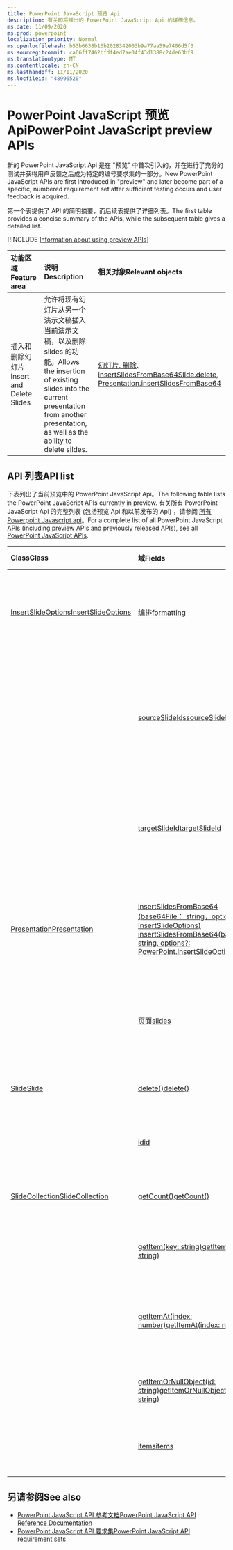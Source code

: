 ```yaml
---
title: PowerPoint JavaScript 预览 Api
description: 有关即将推出的 PowerPoint JavaScript Api 的详细信息。
ms.date: 11/09/2020
ms.prod: powerpoint
localization_priority: Normal
ms.openlocfilehash: b53b6638b16b2028342003b9a77aa59e7406d5f3
ms.sourcegitcommit: ca66ff7462bfdf4ed7ae04f43d1388c24de63bf9
ms.translationtype: MT
ms.contentlocale: zh-CN
ms.lasthandoff: 11/11/2020
ms.locfileid: "48996520"
---
```

# <a name="powerpoint-javascript-preview-apis"></a><span data-ttu-id="f2e7f-103">PowerPoint JavaScript 预览 Api</span><span class="sxs-lookup"><span data-stu-id="f2e7f-103">PowerPoint JavaScript preview APIs</span></span>

<span data-ttu-id="f2e7f-104">新的 PowerPoint JavaScript Api 是在 "预览" 中首次引入的，并在进行了充分的测试并获得用户反馈之后成为特定的编号要求集的一部分。</span><span class="sxs-lookup"><span data-stu-id="f2e7f-104">New PowerPoint JavaScript APIs are first introduced in "preview" and later become part of a specific, numbered requirement set after sufficient testing occurs and user feedback is acquired.</span></span>

<span data-ttu-id="f2e7f-105">第一个表提供了 API 的简明摘要，而后续表提供了详细列表。</span><span class="sxs-lookup"><span data-stu-id="f2e7f-105">The first table provides a concise summary of the APIs, while the subsequent table gives a detailed list.</span></span>

[!INCLUDE [Information about using preview APIs](../../includes/using-preview-apis-host.md)]

| <span data-ttu-id="f2e7f-106">功能区域</span><span class="sxs-lookup"><span data-stu-id="f2e7f-106">Feature area</span></span> | <span data-ttu-id="f2e7f-107">说明</span><span class="sxs-lookup"><span data-stu-id="f2e7f-107">Description</span></span> | <span data-ttu-id="f2e7f-108">相关对象</span><span class="sxs-lookup"><span data-stu-id="f2e7f-108">Relevant objects</span></span> |
|:--- |:--- |:--- |
| <span data-ttu-id="f2e7f-109">插入和删除幻灯片</span><span class="sxs-lookup"><span data-stu-id="f2e7f-109">Insert and Delete Slides</span></span> | <span data-ttu-id="f2e7f-110">允许将现有幻灯片从另一个演示文稿插入当前演示文稿，以及删除 sildes 的功能。</span><span class="sxs-lookup"><span data-stu-id="f2e7f-110">Allows the insertion of existing slides into the current presentation from another presentation, as well as the ability to delete sildes.</span></span> | <span data-ttu-id="f2e7f-111">[幻灯片. 删除](/javascript/api/powerpoint/powerpoint.slide#delete--)、 [insertSlidesFromBase64](/javascript/api/powerpoint/powerpoint.presentation#insertslidesfrombase64-base64file--options-)</span><span class="sxs-lookup"><span data-stu-id="f2e7f-111">[Slide.delete](/javascript/api/powerpoint/powerpoint.slide#delete--), [Presentation.insertSlidesFromBase64](/javascript/api/powerpoint/powerpoint.presentation#insertslidesfrombase64-base64file--options-)</span></span>|

## <a name="api-list"></a><span data-ttu-id="f2e7f-112">API 列表</span><span class="sxs-lookup"><span data-stu-id="f2e7f-112">API list</span></span>

<span data-ttu-id="f2e7f-113">下表列出了当前预览中的 PowerPoint JavaScript Api。</span><span class="sxs-lookup"><span data-stu-id="f2e7f-113">The following table lists the PowerPoint JavaScript APIs currently in preview.</span></span> <span data-ttu-id="f2e7f-114">有关所有 PowerPoint JavaScript Api 的完整列表 (包括预览 Api 和以前发布的 Api) ，请参阅 [所有 Powerpoint Javascript api](/javascript/api/powerpoint?view=powerpoint-js-preview&preserve-view=true)。</span><span class="sxs-lookup"><span data-stu-id="f2e7f-114">For a complete list of all PowerPoint JavaScript APIs (including preview APIs and previously released APIs), see [all PowerPoint JavaScript APIs](/javascript/api/powerpoint?view=powerpoint-js-preview&preserve-view=true).</span></span>

| <span data-ttu-id="f2e7f-115">Class</span><span class="sxs-lookup"><span data-stu-id="f2e7f-115">Class</span></span> | <span data-ttu-id="f2e7f-116">域</span><span class="sxs-lookup"><span data-stu-id="f2e7f-116">Fields</span></span> | <span data-ttu-id="f2e7f-117">说明</span><span class="sxs-lookup"><span data-stu-id="f2e7f-117">Description</span></span> |
|:---|:---|:---|
|[<span data-ttu-id="f2e7f-118">InsertSlideOptions</span><span class="sxs-lookup"><span data-stu-id="f2e7f-118">InsertSlideOptions</span></span>](/javascript/api/powerpoint/powerpoint.insertslideoptions)|[<span data-ttu-id="f2e7f-119">编排</span><span class="sxs-lookup"><span data-stu-id="f2e7f-119">formatting</span></span>](/javascript/api/powerpoint/powerpoint.insertslideoptions#formatting)|<span data-ttu-id="f2e7f-120">指定在幻灯片插入过程中要使用的格式。</span><span class="sxs-lookup"><span data-stu-id="f2e7f-120">Specifies which formatting to use during slide insertion.</span></span>|
||[<span data-ttu-id="f2e7f-121">sourceSlideIds</span><span class="sxs-lookup"><span data-stu-id="f2e7f-121">sourceSlideIds</span></span>](/javascript/api/powerpoint/powerpoint.insertslideoptions#sourceslideids)|<span data-ttu-id="f2e7f-122">指定将插入到当前演示文稿中的源演示文稿中的幻灯片。</span><span class="sxs-lookup"><span data-stu-id="f2e7f-122">Specifies the slides from the source presentation that will be inserted into the current presentation.</span></span>|
||[<span data-ttu-id="f2e7f-123">targetSlideId</span><span class="sxs-lookup"><span data-stu-id="f2e7f-123">targetSlideId</span></span>](/javascript/api/powerpoint/powerpoint.insertslideoptions#targetslideid)|<span data-ttu-id="f2e7f-124">指定将在演示文稿中插入新幻灯片的位置。</span><span class="sxs-lookup"><span data-stu-id="f2e7f-124">Specifies where in the presentation the new slides will be inserted.</span></span>|
|[<span data-ttu-id="f2e7f-125">Presentation</span><span class="sxs-lookup"><span data-stu-id="f2e7f-125">Presentation</span></span>](/javascript/api/powerpoint/powerpoint.presentation)|[<span data-ttu-id="f2e7f-126">insertSlidesFromBase64 (base64File： string，options？： InsertSlideOptions) </span><span class="sxs-lookup"><span data-stu-id="f2e7f-126">insertSlidesFromBase64(base64File: string, options?: PowerPoint.InsertSlideOptions)</span></span>](/javascript/api/powerpoint/powerpoint.presentation#insertslidesfrombase64-base64file--options-)|<span data-ttu-id="f2e7f-127">将演示文稿中指定的幻灯片插入到当前演示文稿中。</span><span class="sxs-lookup"><span data-stu-id="f2e7f-127">Inserts the specified slides from a presentation into the current presentation.</span></span>|
||[<span data-ttu-id="f2e7f-128">页面</span><span class="sxs-lookup"><span data-stu-id="f2e7f-128">slides</span></span>](/javascript/api/powerpoint/powerpoint.presentation#slides)|<span data-ttu-id="f2e7f-129">返回演示文稿中的幻灯片的已排序集合。</span><span class="sxs-lookup"><span data-stu-id="f2e7f-129">Returns an ordered collection of slides in the presentation.</span></span>|
|[<span data-ttu-id="f2e7f-130">Slide</span><span class="sxs-lookup"><span data-stu-id="f2e7f-130">Slide</span></span>](/javascript/api/powerpoint/powerpoint.slide)|[<span data-ttu-id="f2e7f-131">delete()</span><span class="sxs-lookup"><span data-stu-id="f2e7f-131">delete()</span></span>](/javascript/api/powerpoint/powerpoint.slide#delete--)|<span data-ttu-id="f2e7f-132">删除演示文稿中的幻灯片。</span><span class="sxs-lookup"><span data-stu-id="f2e7f-132">Deletes the slide from the presentation.</span></span>|
||[<span data-ttu-id="f2e7f-133">id</span><span class="sxs-lookup"><span data-stu-id="f2e7f-133">id</span></span>](/javascript/api/powerpoint/powerpoint.slide#id)|<span data-ttu-id="f2e7f-134">获取幻灯片的唯一 ID。</span><span class="sxs-lookup"><span data-stu-id="f2e7f-134">Gets the unique ID of the slide.</span></span>|
|[<span data-ttu-id="f2e7f-135">SlideCollection</span><span class="sxs-lookup"><span data-stu-id="f2e7f-135">SlideCollection</span></span>](/javascript/api/powerpoint/powerpoint.slidecollection)|[<span data-ttu-id="f2e7f-136">getCount()</span><span class="sxs-lookup"><span data-stu-id="f2e7f-136">getCount()</span></span>](/javascript/api/powerpoint/powerpoint.slidecollection#getcount--)|<span data-ttu-id="f2e7f-137">获取集合中的幻灯片数。</span><span class="sxs-lookup"><span data-stu-id="f2e7f-137">Gets the number of slides in the collection.</span></span>|
||[<span data-ttu-id="f2e7f-138">getItem(key: string)</span><span class="sxs-lookup"><span data-stu-id="f2e7f-138">getItem(key: string)</span></span>](/javascript/api/powerpoint/powerpoint.slidecollection#getitem-key-)|<span data-ttu-id="f2e7f-139">使用其唯一 ID 获取幻灯片。</span><span class="sxs-lookup"><span data-stu-id="f2e7f-139">Gets a slide using its unique ID.</span></span>|
||[<span data-ttu-id="f2e7f-140">getItemAt(index: number)</span><span class="sxs-lookup"><span data-stu-id="f2e7f-140">getItemAt(index: number)</span></span>](/javascript/api/powerpoint/powerpoint.slidecollection#getitemat-index-)|<span data-ttu-id="f2e7f-141">使用集合中的从零开始的索引获取幻灯片。</span><span class="sxs-lookup"><span data-stu-id="f2e7f-141">Gets a slide using its zero-based index in the collection.</span></span>|
||[<span data-ttu-id="f2e7f-142">getItemOrNullObject(id: string)</span><span class="sxs-lookup"><span data-stu-id="f2e7f-142">getItemOrNullObject(id: string)</span></span>](/javascript/api/powerpoint/powerpoint.slidecollection#getitemornullobject-id-)|<span data-ttu-id="f2e7f-143">使用其唯一 ID 获取幻灯片。</span><span class="sxs-lookup"><span data-stu-id="f2e7f-143">Gets a slide using its unique ID.</span></span>|
||[<span data-ttu-id="f2e7f-144">items</span><span class="sxs-lookup"><span data-stu-id="f2e7f-144">items</span></span>](/javascript/api/powerpoint/powerpoint.slidecollection#items)|<span data-ttu-id="f2e7f-145">获取此集合中已加载的子项。</span><span class="sxs-lookup"><span data-stu-id="f2e7f-145">Gets the loaded child items in this collection.</span></span>|

## <a name="see-also"></a><span data-ttu-id="f2e7f-146">另请参阅</span><span class="sxs-lookup"><span data-stu-id="f2e7f-146">See also</span></span>

- [<span data-ttu-id="f2e7f-147">PowerPoint JavaScript API 参考文档</span><span class="sxs-lookup"><span data-stu-id="f2e7f-147">PowerPoint JavaScript API Reference Documentation</span></span>](/javascript/api/powerpoint?view=powerpoint-js-preview&preserve-view=true)
- [<span data-ttu-id="f2e7f-148">PowerPoint JavaScript API 要求集</span><span class="sxs-lookup"><span data-stu-id="f2e7f-148">PowerPoint JavaScript API requirement sets</span></span>](powerpoint-api-requirement-sets.md)
